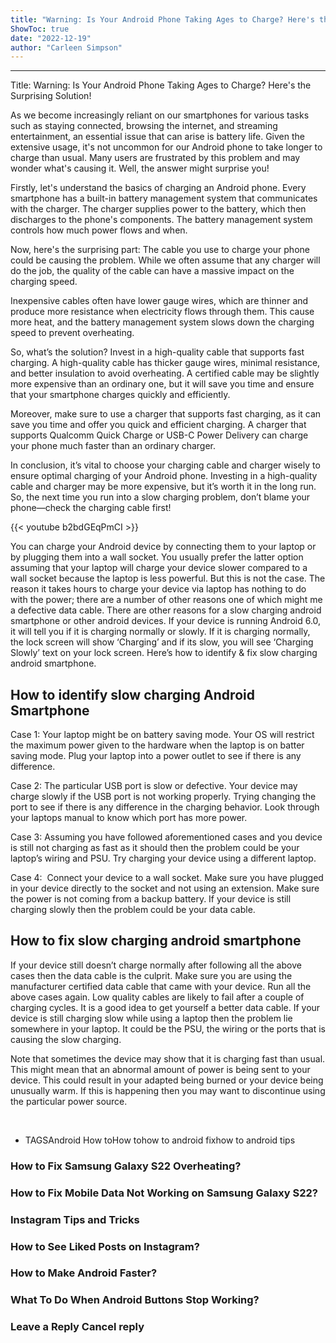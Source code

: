 ```yaml
---
title: "Warning: Is Your Android Phone Taking Ages to Charge? Here's the Surprising Solution!"
ShowToc: true 
date: "2022-12-19"
author: "Carleen Simpson"
---
```

*****
Title: Warning: Is Your Android Phone Taking Ages to Charge? Here's the Surprising Solution!

As we become increasingly reliant on our smartphones for various tasks such as staying connected, browsing the internet, and streaming entertainment, an essential issue that can arise is battery life. Given the extensive usage, it's not uncommon for our Android phone to take longer to charge than usual. Many users are frustrated by this problem and may wonder what's causing it. Well, the answer might surprise you!

Firstly, let's understand the basics of charging an Android phone. Every smartphone has a built-in battery management system that communicates with the charger. The charger supplies power to the battery, which then discharges to the phone's components. The battery management system controls how much power flows and when.

Now, here's the surprising part: The cable you use to charge your phone could be causing the problem. While we often assume that any charger will do the job, the quality of the cable can have a massive impact on the charging speed.

Inexpensive cables often have lower gauge wires, which are thinner and produce more resistance when electricity flows through them. This cause more heat, and the battery management system slows down the charging speed to prevent overheating.

So, what’s the solution? Invest in a high-quality cable that supports fast charging. A high-quality cable has thicker gauge wires, minimal resistance, and better insulation to avoid overheating. A certified cable may be slightly more expensive than an ordinary one, but it will save you time and ensure that your smartphone charges quickly and efficiently.

Moreover, make sure to use a charger that supports fast charging, as it can save you time and offer you quick and efficient charging. A charger that supports Qualcomm Quick Charge or USB-C Power Delivery can charge your phone much faster than an ordinary charger.

In conclusion, it’s vital to choose your charging cable and charger wisely to ensure optimal charging of your Android phone. Investing in a high-quality cable and charger may be more expensive, but it’s worth it in the long run. So, the next time you run into a slow charging problem, don’t blame your phone—check the charging cable first!

{{< youtube b2bdGEqPmCI >}} 



You can charge your Android device by connecting them to your laptop or by plugging them into a wall socket. You usually prefer the latter option assuming that your laptop will charge your device slower compared to a wall socket because the laptop is less powerful. But this is not the case. The reason it takes hours to charge your device via laptop has nothing to do with the power; there are a number of other reasons one of which might me a defective data cable. There are other reasons for a slow charging android smartphone or other android devices. If your device is running Android 6.0, it will tell you if it is charging normally or slowly. If it is charging normally, the lock screen will show ‘Charging’ and if its slow, you will see ‘Charging Slowly’ text on your lock screen. Here’s how to identify & fix slow charging android smartphone.
 
## How to identify slow charging Android Smartphone
 
Case 1: Your laptop might be on battery saving mode. Your OS will restrict the maximum power given to the hardware when the laptop is on batter saving mode. Plug your laptop into a power outlet to see if there is any difference.
 
Case 2: The particular USB port is slow or defective. Your device may charge slowly if the USB port is not working properly. Trying changing the port to see if there is any difference in the charging behavior. Look through your laptops manual to know which port has more power.
 
Case 3: Assuming you have followed aforementioned cases and you device is still not charging as fast as it should then the problem could be your laptop’s wiring and PSU. Try charging your device using a different laptop.
 
Case 4:  Connect your device to a wall socket. Make sure you have plugged in your device directly to the socket and not using an extension. Make sure the power is not coming from a backup battery. If your device is still charging slowly then the problem could be your data cable.
 
## How to fix slow charging android smartphone
 
If your device still doesn’t charge normally after following all the above cases then the data cable is the culprit. Make sure you are using the manufacturer certified data cable that came with your device. Run all the above cases again. Low quality cables are likely to fail after a couple of charging cycles. It is a good idea to get yourself a better data cable. If your device is still charging slow while using a laptop then the problem lie somewhere in your laptop. It could be the PSU, the wiring or the ports that is causing the slow charging.
 
Note that sometimes the device may show that it is charging fast than usual. This might mean that an abnormal amount of power is being sent to your device. This could result in your adapted being burned or your device being unusually warm. If this is happening then you may want to discontinue using the particular power source.
 
 
 
- TAGSAndroid How toHow tohow to android fixhow to android tips

 
### How to Fix Samsung Galaxy S22 Overheating?
 
### How to Fix Mobile Data Not Working on Samsung Galaxy S22?
 
### Instagram Tips and Tricks
 
### How to See Liked Posts on Instagram?
 
### How to Make Android Faster?
 
### What To Do When Android Buttons Stop Working?
 
### Leave a Reply Cancel reply





